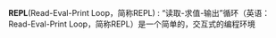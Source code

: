 <!--
 * @Author: wjn
 * @Date: 2020-02-24 12:14:27
 * @LastEditors: wjn
 * @LastEditTime: 2020-02-24 12:14:55
 -->

**REPL**(Read-Eval-Print Loop，简称REPL) : “读取-求值-输出”循环（英语：Read-Eval-Print Loop，简称REPL）是一个简单的，交互式的编程环境